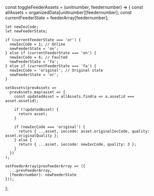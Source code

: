 const toggleFeederAssets = (unitnumber, feedernumber) => {
    const allAssets = organizedData[unitnumber][feedernumber];
    const currentFeederState = feederArray[feedernumber];

    let newIecCode;
    let newFeederState;

    if (currentFeederState === 'or') {
      newIecCode = 1; // Online
      newFeederState = 'on';
    } else if (currentFeederState === 'on') {
      newIecCode = 6; // Faulted
      newFeederState = 'fa';
    } else if (currentFeederState === 'fa') {
      newIecCode = 'original'; // Original state
      newFeederState = 'or';
    }

    setAssets(prevAssets =>
      prevAssets.map(asset => {
        const updatedAsset = allAssets.find(a => a.assetid === asset.assetid);

        if (!updatedAsset) {
          return asset;
        }

        if (newIecCode === 'original') {
          return { ...asset, ieccode: asset.originalIecCode, quality: asset.originalQuality };
        } else {
          return { ...asset, ieccode: newIecCode, quality: 3 };
        }
      })
    );

    setFeederArray(prevFeederArray => ({
      ...prevFeederArray,
      [feedernumber]: newFeederState
    }));
  };
